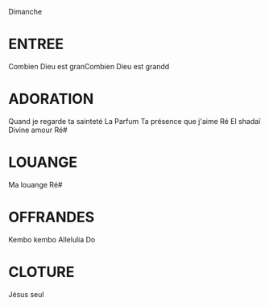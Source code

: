 Dimanche

# ENTREE
Combien Dieu est granCombien Dieu est grandd

# ADORATION
Quand je regarde ta sainteté La
Parfum
Ta présence que j'aime Ré
El shadaï
Divine amour Ré#

# LOUANGE
Ma louange Ré#

# OFFRANDES
Kembo kembo Allelulia Do

# CLOTURE
Jésus seul
